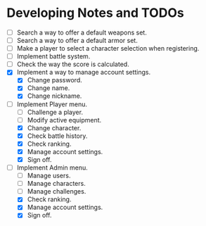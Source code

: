 # Developing Notes and TODOs
- [ ] Search a way to offer a default weapons set.
- [ ] Search a way to offer a default armor set.
- [ ] Make a player to select a character selection when registering.
- [ ] Implement battle system.
- [ ] Check the way the score is calculated.
- [X] Implement a way to manage account settings.
  - [X] Change password.
  - [X] Change name.
  - [X] Change nickname.
- [ ] Implement Player menu.
  - [ ] Challenge a player.
  - [ ] Modify active equipment.
  - [X] Change character.
  - [X] Check battle history.
  - [X] Check ranking.
  - [X] Manage account settings.
  - [X] Sign off.
- [ ] Implement Admin menu.
  - [ ] Manage users.
  - [ ] Manage characters.
  - [ ] Manage challenges.
  - [X] Check ranking.
  - [X] Manage account settings.
  - [X] Sign off.